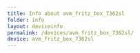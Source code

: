 ```yaml
---
title: Info about avm_fritz_box_7362sl
folder: info
layout: deviceinfo
permalink: /devices/avm_fritz_box_7362sl/
device: avm_fritz_box_7362sl
---
```

